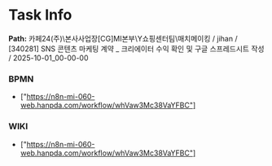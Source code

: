 # Task Info

**Path:** 카페24(주)\본사사업장\[CG]MI본부\Y쇼핑센터팀\매치메이킹 / jihan / [340281] SNS 콘텐츠 마케팅 계약 _ 크리에이터 수익 확인 및 구글 스프레드시트 작성 / 2025-10-01_00-00-00

### BPMN
- ["https://n8n-mi-060-web.hanpda.com/workflow/whVaw3Mc38VaYFBC"]

### WIKI
- ["https://n8n-mi-060-web.hanpda.com/workflow/whVaw3Mc38VaYFBC"]

